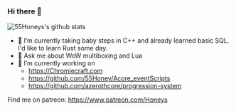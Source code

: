 ### Hi there 👋


![55Honeys's github stats](https://github-readme-stats.vercel.app/api?username=55honey)

- 🌱 I’m currently taking baby steps in C++ and already learned basic SQL. I'd like to learn Rust some day.
- 💬 Ask me about WoW multiboxing and Lua
- 🔭 I’m currently working on
  - https://Chromiecraft.com
  - https://github.com/55Honey/Acore_eventScripts
  - https://github.com/azerothcore/progression-system
<!--
**55Honey/55honey** is a ✨ _special_ ✨ repository because its `README.md` (this file) appears on your GitHub profile.

Here are some ideas to get you started:
- 👯 I’m looking to collaborate on ...
- 🤔 I’m looking for help with ...
- 📫 How to reach me: ...
- 😄 Pronouns: ...
- ⚡ Fun fact: ...
-->
Find me on patreon: https://www.patreon.com/Honeys
